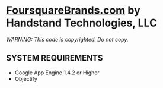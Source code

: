 # [FoursquareBrands.com](http://FoursquareBrands.com) by Handstand Technologies, LLC



*WARNING: This code is copyrighted.  Do not copy.*

## SYSTEM REQUIREMENTS

- Google App Engine 1.4.2 or Higher
- Objectify